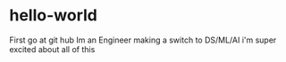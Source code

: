 # hello-world
First go at git hub 
Im an Engineer making a switch to DS/ML/AI 
i'm super excited about all of this 
